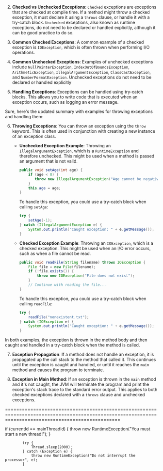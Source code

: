 2. **Checked vs Unchecked Exceptions**: `Checked` exceptions are exceptions that are checked at compile time. If a method might throw a checked exception, it must declare it using a `throws` clause, or handle it with a try-catch block. `Unchecked` exceptions, also known as runtime exceptions, do not need to be declared or handled explicitly, although it can be good practice to do so.

3. **Common Checked Exceptions**: A common example of a checked exception is `IOException`, which is often thrown when performing I/O operations.

4. **Common Unchecked Exceptions**: Examples of unchecked exceptions include `NullPointerException`, `IndexOutOfBoundsException`, `ArithmeticException`, `IllegalArgumentException`, `ClassCastException`, and `NumberFormatException`. Unchecked exceptions do not need to be declared or handled explicitly

5. **Handling Exceptions**: Exceptions can be handled using try-catch blocks. This allows you to write code that is executed when an exception occurs, such as logging an error message.

Sure, here's the updated summary with examples for throwing exceptions and handling them:

6. **Throwing Exceptions**: You can throw an exception using the `throw` keyword. This is often used in conjunction with creating a new instance of an exception class.

   - **Unchecked Exception Example**: Throwing an `IllegalArgumentException`, which is a `RuntimeException` and therefore unchecked. This might be used when a method is passed an argument that is not valid.

     ```java
     public void setAge(int age) {
         if (age < 0) {
            throw new IllegalArgumentException("Age cannot be negative");
         }
         this.age = age;
     }
     ```

     To handle this exception, you could use a try-catch block when calling `setAge`:

     ```java
     try {
         setAge(-1);
     } catch (IllegalArgumentException e) {
         System.out.println("Caught exception: " + e.getMessage());
     }
     ```

   - **Checked Exception Example**: Throwing an `IOException`, which is a checked exception. This might be used when an I/O error occurs, such as when a file cannot be read.
     ```java
     public void readFile(String filename) throws IOException {
         File file = new File(filename);
         if (!file.exists()) {
             throw new IOException("File does not exist");
         }
         // Continue with reading the file...
     }
     ```
     To handle this exception, you could use a try-catch block when calling `readFile`:
     ```java
     try {
         readFile("nonexistent.txt");
     } catch (IOException e) {
         System.out.println("Caught exception: " + e.getMessage());
     }
     ```

In both examples, the exception is thrown in the method body and then caught and handled in a try-catch block when the method is called.

7. **Exception Propagation**: If a method does not handle an exception, it is propagated up the call stack to the method that called it. This continues until the exception is caught and handled, or until it reaches the `main` method and causes the program to terminate.

8. **Exception in Main Method**: If an exception is thrown in the `main` method and it's not caught, the JVM will terminate the program and print the exception's stack trace to the standard error output. This applies to both checked exceptions declared with a `throws` clause and unchecked exceptions.



=====================================================================================================================================================

if (currentId == mainThreadId) {
                throw new RuntimeException("You must start a new thread!");
            }

            try {
                Thread.sleep(2000);
            } catch (Exception e) {
                throw new RuntimeException("Do not interrupt the processor", e);
            }